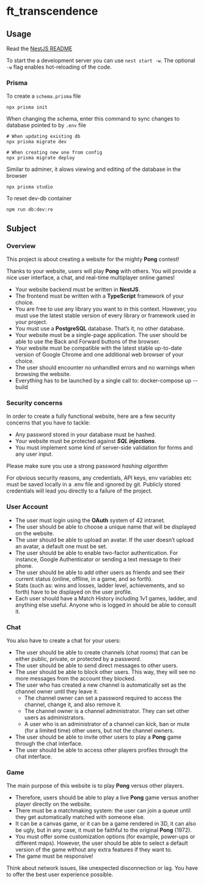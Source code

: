 # ft_transcendence

## Usage

Read the [NestJS README](NestJS/README.md)

To start the a development server you can use `nest start -w`. The optional `-w` flag enables hot-reloading of the code.

### Prisma

To create a `schema.prisma` file

```shell
npx prisma init
```

When changing the schema, enter this command to sync changes to database pointed to by `.env` file

```shell
# When updating existing db
npx prisma migrate dev

# When creating new one from config
npx prisma migrate deploy
```

Similar to adminer, it alows viewing and editing of the database in the browser

```shell
npx prisma studio
```

To reset dev-db container

```shell
npm run db:dev:re
```

## Subject

### Overview

This project is about creating a website for the mighty **Pong** contest!

Thanks to your website, users will play **Pong** with others. You will provide a nice user
interface, a chat, and real-time multiplayer online games!

- Your website backend must be written in **NestJS**.
- The frontend must be written with a **TypeScript** framework of your choice.
- You are free to use any library you want to in this context. However, you must use
the latest stable version of every library or framework used in your project.
- You must use a **PostgreSQL** database. That’s it, no other database.
- Your website must be a single-page application. The user should be able to use the
Back and Forward buttons of the browser.
- Your website must be compatible with the latest stable up-to-date version of
Google Chrome and one additional web browser of your choice.
- The user should encounter no unhandled errors and no warnings when browsing the
website.
- Everything has to be launched by a single call to: docker-compose up --build

### Security concerns

In order to create a fully functional website, here are a few security concerns that you
have to tackle:

- Any password stored in your database must be hashed.
- Your website must be protected against ***SQL injections***.
- You must implement some kind of server-side validation for forms and any user
input.

Please make sure you use a strong password *hashing algorithm*

For obvious security reasons, any credentials, API keys, env variables etc must be saved locally in a .env file and ignored by git. Publicly stored credentials will lead you directly to a failure of the project.

### User Account

- The user must login using the **OAuth** system of 42 intranet.
- The user should be able to choose a unique name that will be displayed on the
website.
- The user should be able to upload an avatar. If the user doesn’t upload an avatar,
a default one must be set.
- The user should be able to enable two-factor authentication. For instance,
Google Authenticator or sending a text message to their phone.
- The user should be able to add other users as friends and see their current status
(online, offline, in a game, and so forth).
- Stats (such as: wins and losses, ladder level, achievements, and so forth) have to
be displayed on the user profile.
- Each user should have a Match History including 1v1 games, ladder, and anything else useful. Anyone who is logged in should be able to consult it.

### Chat

You also have to create a chat for your users:

- The user should be able to create channels (chat rooms) that can be either public, private, or protected by a password.
- The user should be able to send direct messages to other users.
- The user should be able to block other users. This way, they will see no more
messages from the account they blocked.
- The user who has created a new channel is automatically set as the channel owner
until they leave it.
  - The channel owner can set a password required to access the channel, change
it, and also remove it.
  - The channel owner is a channel administrator. They can set other users as
administrators.
  - A user who is an administrator of a channel can kick, ban or mute (for a
limited time) other users, but not the channel owners.
- The user should be able to invite other users to play a **Pong** game through the chat
interface.
- The user should be able to access other players profiles through the chat interface.

### Game

The main purpose of this website is to play **Pong** versus other players.

- Therefore, users should be able to play a live **Pong** game versus another player directly on the website.
- There must be a matchmaking system: the user can join a queue until they get automatically matched with someone else.
- It can be a canvas game, or it can be a game rendered in 3D, it can also be ugly, but in any case, it must be faithful to the original **Pong** (1972).
- You must offer some customization options (for example, power-ups or different maps). However, the user should be able to select a default version of the game without any extra features if they want to.
- The game must be responsive!

Think about network issues, like unexpected disconnection or lag.
You have to offer the best user experience possible.
